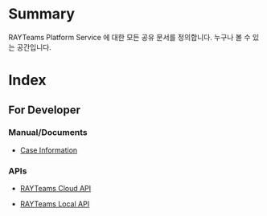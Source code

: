 
# Summary
RAYTeams Platform Service 에 대한 모든 공유 문서를 정의합니다.
누구나 볼 수 있는 공간입니다.

# Index

## For Developer

### Manual/Documents

* [Case Information](./developer/manual/case/README.md)

### APIs

* [RAYTeams Cloud API](./developer/rayteams-api/rayteams-clooud-api/README.md)

* [RAYTeams Local API](./developer/rayteams-api/rayteams-local-api/README.md)
